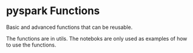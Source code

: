 # pyspark Functions
Basic and advanced functions that can be reusable.


The functions are in utils. The noteboks are only used as examples of how to use the functions.